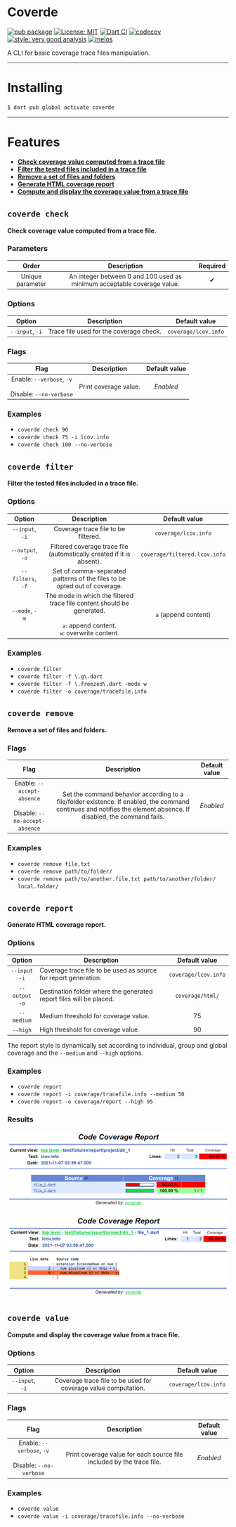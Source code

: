 # Coverde

[![pub package][pub_badge]][pub_link]
[![License: MIT][license_badge]][license_link]
[![Dart CI][dart_ci_badge]][dart_ci_link]
[![codecov][codecov_badge]][codecov_link]
[![style: very good analysis][very_good_analysis_badge]][very_good_analysis_link]
[![melos][melos_badge]][melos_link]

A CLI for basic coverage trace files manipulation.

---

# Installing

```sh
$ dart pub global activate coverde
```

---

# Features

- [**Check coverage value computed from a trace file**](#coverde-check)
- [**Filter the tested files included in a trace file**](#coverde-filter)
- [**Remove a set of files and folders**](#coverde-remove)
- [**Generate HTML coverage report**](#coverde-report)
- [**Compute and display the coverage value from a trace file**](#coverde-value)

## `coverde check`

**Check coverage value computed from a trace file.**

### Parameters

|      Order       |                               Description                               | Required |
| :--------------: | :---------------------------------------------------------------------: | :------: |
| Unique parameter | An integer between 0 and 100 used as minimum acceptable coverage value. |    ✔     |

### Options

|     Option      |               Description               |    Default value     |
| :-------------: | :-------------------------------------: | :------------------: |
| `--input`, `-i` | Trace file used for the coverage check. | `coverage/lcov.info` |

### Flags

|                           Flag                           |      Description      | Default value |
| :------------------------------------------------------: | :-------------------: | :-----------: |
| Enable: `--verbose`, `-v`<br><br>Disable: `--no-verbose` | Print coverage value. |   _Enabled_   |

### Examples

- `coverde check 90`
- `coverde check 75 -i lcov.info`
- `coverde check 100 --no-verbose`

## `coverde filter`

**Filter the tested files included in a trace file.**

### Options

|      Option       |                                                          Description                                                          |         Default value         |
| :---------------: | :---------------------------------------------------------------------------------------------------------------------------: | :---------------------------: |
|  `--input`, `-i`  |                                              Coverage trace file to be filtered.                                              |     `coverage/lcov.info`      |
| `--output`, `-o`  |                             Filtered coverage trace file (automatically created if it is absent).                             | `coverage/filtered.lcov.info` |
| `--filters`, `-f` |                           Set of comma-separated patterns of the files to be opted out of coverage.                           |                               |
|  `--mode`, `-m`   | The mode in which the filtered trace file content should be generated.<br><br>`a`: append content.<br>`w`: overwrite content. |     `a` (append content)      |

### Examples

- `coverde filter`
- `coverde filter -f \.g\.dart`
- `coverde filter -f \.freezed\.dart -mode w`
- `coverde filter -o coverage/tracefile.info`

## `coverde remove`

**Remove a set of files and folders.**

### Flags

|                               Flag                               |                                                                            Description                                                                             | Default value |
| :--------------------------------------------------------------: | :----------------------------------------------------------------------------------------------------------------------------------------------------------------: | :-----------: |
| Enable: `--accept-absence`<br><br>Disable: `--no-accept-absence` | Set the command behavior according to a file/folder existence. If enabled, the command continues and notifies the element absence. If disabled, the command fails. |   _Enabled_   |

### Examples

- `coverde remove file.txt`
- `coverde remove path/to/folder/`
- `coverde remove path/to/another.file.txt path/to/another/folder/ local.folder/`

## `coverde report`

**Generate HTML coverage report.**

### Options

|       Option       | Description                                                         |    Default value     |
| :----------------: | ------------------------------------------------------------------- | :------------------: |
| `--input`<br>`-i`  | Coverage trace file to be used as source for report generation.     | `coverage/lcov.info` |
| `--output`<br>`-o` | Destination folder where the generated report files will be placed. |   `coverage/html/`   |
|     `--medium`     | Medium threshold for coverage value.                                |          75          |
|      `--high`      | High threshold for coverage value.                                  |          90          |

The report style is dynamically set according to individual, group and global coverage and the `--medium` and `--high` options.

### Examples

- `coverde report`
- `coverde report -i coverage/tracefile.info --medium 50`
- `coverde report -o coverage/report --high 95`

### Results

![Report example (directory)](doc/report_directory_example.png)

![Report example (file)](doc/report_file_example.png)

## `coverde value`

**Compute and display the coverage value from a trace file.**

### Options

|     Option      |                          Description                           |    Default value     |
| :-------------: | :------------------------------------------------------------: | :------------------: |
| `--input`, `-i` | Coverage trace file to be used for coverage value computation. | `coverage/lcov.info` |

### Flags

|                           Flag                           |                              Description                              | Default value |
| :------------------------------------------------------: | :-------------------------------------------------------------------: | :-----------: |
| Enable: `--verbose`, `-v`<br><br>Disable: `--no-verbose` | Print coverage value for each source file included by the trace file. |   _Enabled_   |

### Examples

- `coverde value`
- `coverde value -i coverage/tracefile.info --no-verbose`

[codecov_badge]: https://codecov.io/gh/mrverdant13/coverde/branch/main/graph/badge.svg
[codecov_link]: https://codecov.io/gh/mrverdant13/coverde
[dart_ci_badge]: https://github.com/mrverdant13/coverde/workflows/Dart%20CI/badge.svg
[dart_ci_link]: https://github.com/mrverdant13/coverde/actions?query=workflow%3A%22Dart+CI%22
[license_badge]: https://img.shields.io/badge/license-MIT-blue.svg
[license_link]: https://opensource.org/licenses/MIT
[melos_badge]: https://img.shields.io/badge/maintained%20with-melos-f700ff.svg
[melos_link]: https://github.com/invertase/melos
[pub_badge]: https://img.shields.io/pub/v/coverde.svg
[pub_link]: https://pub.dev/packages/coverde
[very_good_analysis_badge]: https://img.shields.io/badge/style-very_good_analysis-B22C89.svg
[very_good_analysis_link]: https://pub.dev/packages/very_good_analysis
